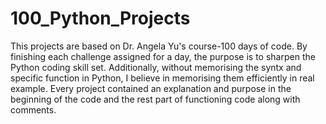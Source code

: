 # 100_Python_Projects
This projects are based on Dr. Angela Yu's course-100 days of code.
By finishing each challenge assigned for a day, the purpose is to sharpen the Python coding skill set.
Additionally, without memorising the syntx and specific function in Python, I believe in memorising them efficiently in real example.
Every project contained an explanation and purpose in the beginning of the code and the rest part of functioning code along with comments. 
